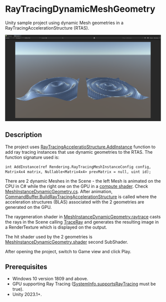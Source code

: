 # RayTracingDynamicMeshGeometry
Unity sample project using dynamic Mesh geometries in a RayTracingAccelerationStructure (RTAS).

<img src="Images/GameView.png" width="1280">

## Description
The project uses [RayTracingAcceleratioStructure.AddInstance](https://docs.unity3d.com/2023.1/Documentation/ScriptReference/Rendering.RayTracingAccelerationStructure.AddInstance.html) function to add ray tracing instances that use dynamic geometries to the RTAS. The function signature used is:

```
int AddInstance(ref Rendering.RayTracingMeshInstanceConfig config, Matrix4x4 matrix, Nullable<Matrix4x4> prevMatrix = null, uint id);
```


There are 2 dynamic Meshes in the Scene - the left Mesh is animated on the CPU in C# while the right one on the GPU in a [compute shader](https://github.com/INedelcu/RayTracingDynamicMeshGeometry/blob/main/Assets/Shaders/WaveMeshAnimation.compute). Check [MeshInstanceDynamicGeometry.cs](https://github.com/INedelcu/RayTracingDynamicMeshGeometry/blob/main/Assets/Scripts/MeshInstanceDynamicGeometry.cs). After animation, [CommandBuffer.BuildRayTracingAccelerationStructure](https://docs.unity3d.com/2023.1/Documentation/ScriptReference/Rendering.CommandBuffer.BuildRayTracingAccelerationStructure.html) is called where the acceleration structures (BLAS) associated with the 2 geometries are generated on the GPU.

The raygeneration shader in [MeshInstanceDynamicGeometry.raytrace](https://github.com/INedelcu/RayTracingDynamicMeshGeometry/blob/main/Assets/Shaders/MeshInstanceDynamicGeometry.raytrace) casts the rays in the Scene calling [TraceRay](https://learn.microsoft.com/en-us/windows/win32/direct3d12/traceray-function) and generates the resulting image in a RenderTexture which is displayed on the output.

The hit shader used by the 2 geometries is [MeshInstanceDynamicGeometry.shader](https://github.com/INedelcu/RayTracingDynamicMeshGeometry/blob/main/Assets/Shaders/MeshInstanceDynamicGeometry.shader) second SubShader.

After opening the project, switch to Game view and click Play.

## Prerequisites

* Windows 10 version 1809 and above.
* GPU supporting Ray Tracing ([SystemInfo.supportsRayTracing](https://docs.unity3d.com/2023.1/Documentation/ScriptReference/SystemInfo-supportsRayTracing.html) must be true).
* Unity 2023.1+.

